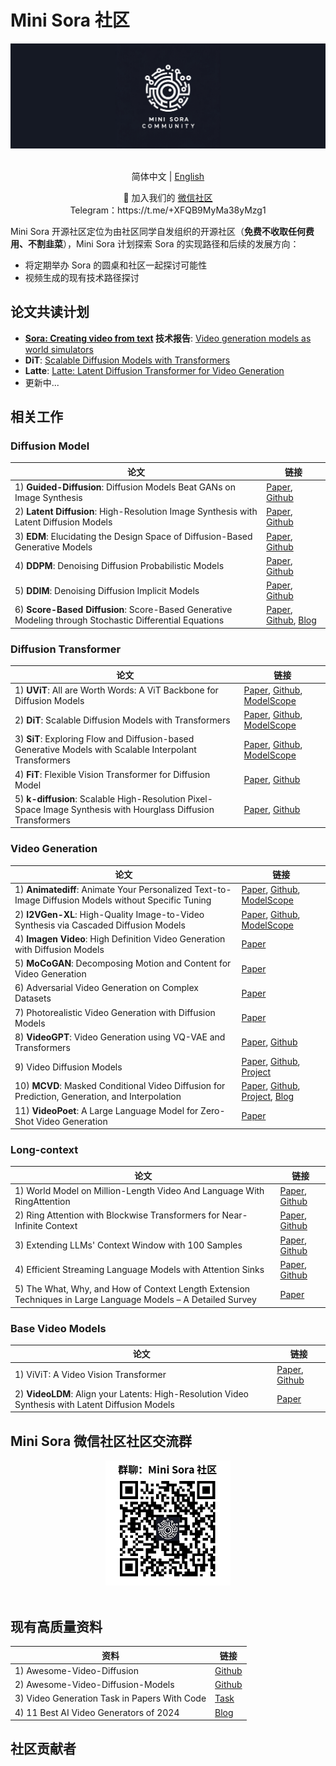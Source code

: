 # Mini Sora 社区

<div align="center">

<img src="assets/logo.jpg" width="600"/>
  <div>&nbsp;</div>
  <div align="center">
  </div>
</div>

<div align="center">

简体中文 | [English](README_EN.md)

</div>

<p align="center">
    👋 加入我们的 <a href="https://cdn.vansin.top/minisora.jpg" target="_blank">微信社区</a>
    <br/>
    Telegram：https://t.me/+XFQB9MyMa38yMzg1
</p>


Mini Sora 开源社区定位为由社区同学自发组织的开源社区（**免费不收取任何费用、不割韭菜**），Mini Sora 计划探索 Sora 的实现路径和后续的发展方向：

- 将定期举办 Sora 的圆桌和社区一起探讨可能性
- 视频生成的现有技术路径探讨


## 论文共读计划

- **[Sora: Creating video from text](https://openai.com/sora) 技术报告**: [Video generation models as world simulators](https://openai.com/research/video-generation-models-as-world-simulators)
- **DiT**: [Scalable Diffusion Models with Transformers](https://arxiv.org/abs/2212.09748)
- **Latte**: [Latte: Latent Diffusion Transformer for Video Generation](https://maxin-cn.github.io/latte_project/)
- 更新中...

## 相关工作

### Diffusion Model
| **论文**  | **链接** |
| ------------- | ------------- |
| 1) **Guided-Diffusion**: Diffusion Models Beat GANs on Image Synthesis | [Paper](https://arxiv.org/abs/2105.05233), [Github](https://github.com/openai/guided-diffusion)|
| 2) **Latent Diffusion**: High-Resolution Image Synthesis with Latent Diffusion Models | [Paper](https://arxiv.org/abs/2112.10752), [Github](https://github.com/CompVis/latent-diffusion) |
| 3) **EDM**: Elucidating the Design Space of Diffusion-Based Generative Models | [Paper](https://arxiv.org/abs/2206.00364), [Github](https://github.com/NVlabs/edm) |
| 4) **DDPM**: Denoising Diffusion Probabilistic Models | [Paper](https://arxiv.org/abs/2006.11239), [Github](https://github.com/hojonathanho/diffusion) |
| 5) **DDIM**: Denoising Diffusion Implicit Models | [Paper](https://arxiv.org/abs/2010.02502), [Github](https://github.com/ermongroup/ddim) |
| 6) **Score-Based Diffusion**: Score-Based Generative Modeling through Stochastic Differential Equations | [Paper](https://arxiv.org/abs/2011.13456), [Github](https://github.com/yang-song/score_sde), [Blog](https://yang-song.net/blog/2021/score) |

### Diffusion Transformer
| **论文**  | **链接** |
| ------------- | ------------- |
| 1) **UViT**: All are Worth Words: A ViT Backbone for Diffusion Models | [Paper](https://arxiv.org/abs/2209.12152), [Github](https://github.com/baofff/U-ViT), [ModelScope](https://modelscope.cn/models?name=UVit&page=1) |
| 2) **DiT**: Scalable Diffusion Models with Transformers | [Paper](https://arxiv.org/abs/2212.09748), [Github](https://github.com/facebookresearch/DiT),  [ModelScope](https://modelscope.cn/models?name=Dit&page=1)|
| 3) **SiT**: Exploring Flow and Diffusion-based Generative Models with Scalable Interpolant Transformers | [Paper](https://arxiv.org/abs/2401.08740), [Github](https://github.com/willisma/SiT), [ModelScope](https://modelscope.cn/models/AI-ModelScope/SiT-XL-2-256/summary)|
| 4) **FiT**: Flexible Vision Transformer for Diffusion Model | [Paper](https://arxiv.org/abs/2402.12376), [Github](https://github.com/whlzy/FiT) |
| 5) **k-diffusion**: Scalable High-Resolution Pixel-Space Image Synthesis with Hourglass Diffusion Transformers | [Paper](https://arxiv.org/pdf/2401.11605v1.pdf), [Github](https://github.com/crowsonkb/k-diffusion) |

### Video Generation
| **论文**  | **链接** |
| ------------- | ------------- |
| 1) **Animatediff**: Animate Your Personalized Text-to-Image Diffusion Models without Specific Tuning | [Paper](https://arxiv.org/abs/2307.04725), [Github](https://github.com/guoyww/animatediff/), [ModelScope](https://modelscope.cn/models?name=Animatediff&page=1) |
| 2) **I2VGen-XL**: High-Quality Image-to-Video Synthesis via Cascaded Diffusion Models | [Paper](https://arxiv.org/abs/2311.04145), [Github](https://github.com/ali-vilab/i2vgen-xl),  [ModelScope](https://modelscope.cn/models/iic/i2vgen-xl/summary)|
| 4) **Imagen Video**: High Definition Video Generation with Diffusion Models | [Paper](https://arxiv.org/abs/2210.02303) |
| 5) **MoCoGAN**: Decomposing Motion and Content for Video Generation | [Paper](https://arxiv.org/abs/1707.04993) |
| 6) Adversarial Video Generation on Complex Datasets | [Paper](https://arxiv.org/abs/1907.06571) |
| 7) Photorealistic Video Generation with Diffusion Models | [Paper](https://arxiv.org/abs/2312.06662) |
| 8) **VideoGPT**: Video Generation using VQ-VAE and Transformers | [Paper](https://arxiv.org/abs/2104.10157), [Github](https://github.com/wilson1yan/VideoGPT) |
| 9) Video Diffusion Models | [Paper](https://arxiv.org/abs/2204.03458), [Github](https://github.com/lucidrains/video-diffusion-pytorch), [Project](https://video-diffusion.github.io/)
| 10) **MCVD**: Masked Conditional Video Diffusion for Prediction, Generation, and Interpolation | [Paper](https://arxiv.org/abs/2205.09853), [Github](https://github.com/voletiv/mcvd-pytorch), [Project](https://mask-cond-video-diffusion.github.io/), [Blog](https://ajolicoeur.ca/2022/05/22/masked-conditional-video-diffusion/) |
| 11) **VideoPoet**: A Large Language Model for Zero-Shot Video Generation | [Paper](https://arxiv.org/abs/2312.14125) 

### Long-context
| **论文**  | **链接** |
| ------------- | ------------- |
| 1) World Model on Million-Length Video And Language With RingAttention | [Paper](https://arxiv.org/abs/2402.08268), [Github](https://github.com/LargeWorldModel/LWM) |
| 2) Ring Attention with Blockwise Transformers for Near-Infinite Context | [Paper](https://arxiv.org/abs/2310.01889), [Github](https://github.com/lhao499/RingAttention) |
| 3) Extending LLMs' Context Window with 100 Samples | [Paper](https://arxiv.org/abs/2401.07004), [Github](https://github.com/GAIR-NLP/Entropy-ABF) |
| 4) Efficient Streaming Language Models with Attention Sinks | [Paper](https://arxiv.org/abs/2309.17453), [Github](https://github.com/mit-han-lab/streaming-llm) |
| 5) The What, Why, and How of Context Length Extension Techniques in Large Language Models – A Detailed Survey | [Paper](https://arxiv.org/pdf/2401.07872) |

### Base Video Models
| **论文**  | **链接** |
| ------------- | ------------- |
| 1) ViViT: A Video Vision Transformer | [Paper](https://arxiv.org/pdf/2103.15691v2.pdf), [Github](https://github.com/google-research/scenic) |
| 2) **VideoLDM**: Align your Latents: High-Resolution Video Synthesis with Latent Diffusion Models | [Paper](https://arxiv.org/abs/2304.08818) |

## Mini Sora 微信社区社区交流群

<div align="center">

<img src="assets/qrcode.png" width="200"/>
  <div>&nbsp;</div>
  <div align="center">
  </div>
</div>


## 现有高质量资料

| **资料**  | **链接** |
| ------------- | ------------- |
| 1) Awesome-Video-Diffusion |  [Github](https://github.com/showlab/Awesome-Video-Diffusion) |
| 2) Awesome-Video-Diffusion-Models |  [Github](https://github.com/ChenHsing/Awesome-Video-Diffusion-Models) |
| 3) Video Generation Task in Papers With Code |  [Task](https://paperswithcode.com/task/video-generation) |
| 4) 11 Best AI Video Generators of 2024 |  [Blog](https://www.synthesia.io/post/best-ai-video-generators) |

## 社区贡献者

